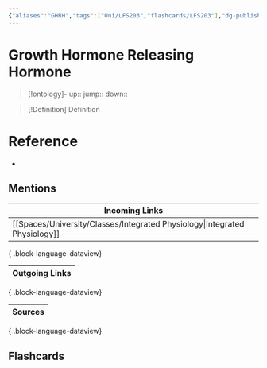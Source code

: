 ```yaml
---
{"aliases":"GHRH","tags":["Uni/LFS203","flashcards/LFS203"],"dg-publish":true,"permalink":"/cards/growth-hormone-releasing-hormone/","dgPassFrontmatter":true}
---
```


# Growth Hormone Releasing Hormone

> [!ontology]-
> up:: 
> jump:: 
> down:: 

> [!Definition] Definition

# Reference

- 

## Mentions

| Incoming Links                                                                |
| ----------------------------------------------------------------------------- |
| [[Spaces/University/Classes/Integrated Physiology\|Integrated Physiology]] |

{ .block-language-dataview}

| Outgoing Links |
| -------------- |

{ .block-language-dataview}

| Sources |
| ------- |

{ .block-language-dataview}

## Flashcards
